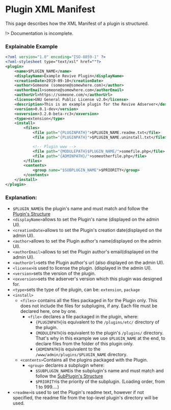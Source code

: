 # Plugin XML Manifest
This page describes how the XML Manifest of a plugin is structured.

!> Documentation is incomplete.

### Explainable Example
```xml
<?xml version="1.0" encoding="ISO-8859-1" ?>
<?xml-stylesheet type="text/xsl" href=""?>
<plugin>
    <name>$PLUGIN_NAME</name>
    <displayName>Example Revive Plugin</displayName>
    <creationDate>2019-09-10</creationDate>
    <author>Someone (someone@somewhere.com)</author>
    <authorEmail>someone@somewhere.com</authorEmail>
    <authorUrl>https://someone.com/</authorUrl>
    <license>GNU General Public License v2.0</license>
    <description>This is an example plugin for the Revive Adserver</description>
    <version>0.0.1-dev</version>
    <oxversion>3.2.0-beta-rc3</oxversion>
    <type>extension</type>
    <install>
        <files>
            <file path="{PLUGINPATH}">$PLUGIN_NAME.readme.txt</file>
            <file path="{PLUGINPATH}">$PLUGIN_NAME.uninstall.txt</file>

            <!-- Plugin www -->
            <file path="{MODULEPATH}$PLUGIN_NAME/">somefile.php</file>
            <file path="{ADMINPATH}/">someotherfile.php</file>
        </files>
        <contents>
            <group name="$SUBPLUGIN_NAME">$PRIORITY</group>
        </contents>
    </install>
</plugin>
```
### Explanation:
- `$PLUGIN_NAME`is the plugin's name and must match and follow the [Plugin's Structure]()
- `<displayName>`allows to set the Plugin's name (displayed on the admin UI).
- `<creationDate>`allows to set the Plugin's creation date(displayed on the admin UI).
- `<author>`allows to set the Plugin author's name(displayed on the admin UI).
- `<authorEmail>`allows to set the Plugin author's email(displayed on the admin UI).
- `<authorUrl>`sets the Plugin author's url (also displayed on the admin UI).
- `<license>`is used to license the plugin. (displayed in the admin UI).
- `<version>`sets the version of the plugin.
- `<oxversion>`sets the adserver's version which this plugin was designed for.
- `<type>`sets the type of the plugin, can be: `extension`, `package`
- `<install>`
    - `<files>` contains all the files packaged in for the Plugin only. This does not include the files for subplugins, if any. Each file must be declared here, one by one.
        - `<file>` declares a file packaged in the plugin, where:
            - `{PLUGINPATH}`is equivalent to the `/plugins/etc/` directory of the plugin.
            - `{MODULEPATH}`is equivalent to the plugin's `/plugins/` directory. That's why in this example we use `$PLUGIN_NAME` at the end, to declare files from the folder of this plugin only. 
            - `{ADMINPATH}`is equivalent to the `/www/admin/plugins/$PLUGIN_NAME` directory. 
    - `<contents>`Contains all the plugins packaged with the Plugin.
        - `<group>` declares a subplugin where:
            - `$SUBPLUGIN_NAME`is the subplugin's name and must match and follow the [SubPlugin's Structure]()
            - `$PRIORITY`is the priority of the subplugin. (Loading order, from 1 to 999....)
- `<readme>`is used to set the Plugin's readme text, however if not specified, the readme file from the top-level plugin's directory will be used.
